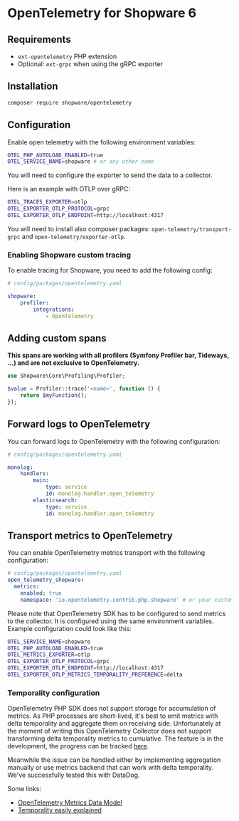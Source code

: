 # OpenTelemetry for Shopware 6

## Requirements

- `ext-opentelemetry` PHP extension
- Optional: `ext-grpc` when using the gRPC exporter

## Installation

```bash
composer require shopware/opentelemetry
```

## Configuration

Enable open telemetry with the following environment variables:

```bash
OTEL_PHP_AUTOLOAD_ENABLED=true
OTEL_SERVICE_NAME=shopware # or any other name
```

You will need to configure the exporter to send the data to a collector. 

Here is an example with OTLP over gRPC:

```bash
OTEL_TRACES_EXPORTER=otlp
OTEL_EXPORTER_OTLP_PROTOCOL=grpc
OTEL_EXPORTER_OTLP_ENDPOINT=http://localhost:4317
```

You will need to install also composer packages: `open-telemetry/transport-grpc` and `open-telemetry/exporter-otlp`.

### Enabling Shopware custom tracing

To enable tracing for Shopware, you need to add the following config:

```yaml
# config/packages/opentelemetry.yaml

shopware:
    profiler:
        integrations:
            - OpenTelemetry
```

## Adding custom spans

**This spans are working with all profilers (Symfony Profiler bar, Tideways, ...) and are not exclusive to OpenTelemetry.**

```php
use Shopware\Core\Profiling\Profiler;

$value = Profiler::trace('<name>', function () {
    return $myFunction();
});
```

## Forward logs to OpenTelemetry

You can forward logs to OpenTelemetry with the following configuration:

```yaml
# config/packages/opentelemetry.yaml

monolog:
    handlers:
        main:
            type: service
            id: monolog.handler.open_telemetry
        elasticsearch:
            type: service
            id: monolog.handler.open_telemetry
```

## Transport metrics to OpenTelemetry

You can enable OpenTelemetry metrics transport with the following configuration:

```yaml
# config/packages/opentelemetry.yaml
open_telemetry_shopware:
  metrics:
    enabled: true
    namespace: 'io.opentelemetry.contrib.php.shopware' # or your custom namespace
```

Please note that OpenTelemetry SDK has to be configured to send metrics to the collector.
It is configured using the same environment variables. Example configuration could look like this:

```bash
OTEL_SERVICE_NAME=shopware
OTEL_PHP_AUTOLOAD_ENABLED=true
OTEL_METRICS_EXPORTER=otlp
OTEL_EXPORTER_OTLP_PROTOCOL=grpc
OTEL_EXPORTER_OTLP_ENDPOINT=http://localhost:4317
OTEL_EXPORTER_OTLP_METRICS_TEMPORALITY_PREFERENCE=delta
```

### Temporality configuration
OpenTelemetry PHP SDK does not support storage for accumulation of metrics. As PHP processes are short-lived, 
it's best to emit metrics with delta temporality and aggregate them on receiving side. Unfortunately at the moment of writing this
OpenTelemetry Collector does not support transforming delta temporality metrics to cumulative. The feature is in the
development, the progress can be tracked [here](https://github.com/open-telemetry/opentelemetry-collector-contrib/issues/30705).

Meanwhile the issue can be handled either by implementing aggregation manually or use metrics backend that
can work with delta temporality. We've successfully tested this with DataDog.

Some links:
- [OpenTelemetry Metrics Data Model](https://opentelemetry.io/docs/specs/otel/metrics/data-model/#metric-points)
- [Temporality easily explained](https://grafana.com/blog/2023/09/26/opentelemetry-metrics-a-guide-to-delta-vs.-cumulative-temporality-trade-offs/)
